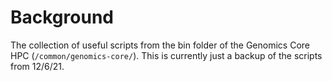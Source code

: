 # Background

The collection of useful scripts from the bin folder of the Genomics Core HPC (`/common/genomics-core/`). This is currently just a backup of the scripts from 12/6/21.



